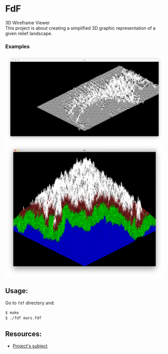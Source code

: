 # FdF
3D Wireframe Viewer
<br>
This project is about creating a simplified 3D graphic representation of a given relief landscape.

### Examples

![mars.fdf map](./other/mars.png)
![t1.fdf map](./other/t1.png)

## Usage:

Go to `fdf` directory and:
```sh
$ make
$ ./fdf mars.fdf
```

## Resources:
* [Project's subject](./other/subject.pdf)
